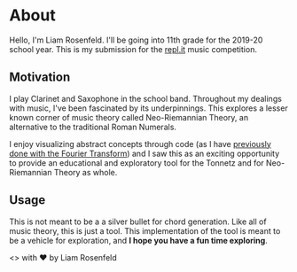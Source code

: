 # About

Hello, I'm Liam Rosenfeld. I'll be going into 11th grade for the 2019-20 school year. This is my submission for the [repl.it](https://repl.it/jam) music competition.

## Motivation

I play Clarinet and Saxophone in the school band. Throughout my dealings with music, I've been fascinated by its underpinnings. This explores a lesser known corner of music theory called Neo-Riemannian Theory, an alternative to the traditional Roman Numerals.

I enjoy visualizing abstract concepts through code (as I have [previously done with the Fourier Transform](https://github.com/liamrosenfeld/FourierArtist)) and I saw this as an exciting opportunity to provide an educational and exploratory tool for the Tonnetz and for Neo-Riemannian Theory as whole.

## Usage

This is not meant to be a a silver bullet for chord generation. Like all of music theory, this is just a tool. This implementation of the tool is meant to be a vehicle for exploration, and **I hope you have a fun time exploring**.

<> with ❤️ by Liam Rosenfeld
